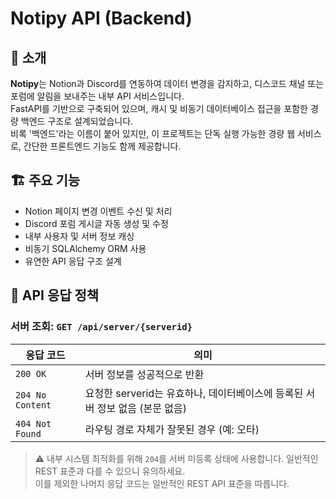 # Notipy API (Backend)

## 📌 소개

**Notipy**는 Notion과 Discord를 연동하여 데이터 변경을 감지하고, 디스코드 채널 또는 포럼에 알림을 보내주는 내부 API 서비스입니다.  
FastAPI를 기반으로 구축되어 있으며, 캐시 및 비동기 데이터베이스 접근을 포함한 경량 백엔드 구조로 설계되었습니다.   
비록 '백엔드'라는 이름이 붙어 있지만, 이 프로젝트는 단독 실행 가능한 경량 웹 서비스로, 간단한 프론트엔드 기능도 함께 제공합니다.

## 🏗️ 주요 기능

- Notion 페이지 변경 이벤트 수신 및 처리
- Discord 포럼 게시글 자동 생성 및 수정
- 내부 사용자 및 서버 정보 캐싱
- 비동기 SQLAlchemy ORM 사용
- 유연한 API 응답 구조 설계

## 🧭 API 응답 정책

### 서버 조회: `GET /api/server/{serverid}`

| 응답 코드 | 의미 |
|-----------|------|
| `200 OK` | 서버 정보를 성공적으로 반환 |
| `204 No Content` | 요청한 serverid는 유효하나, 데이터베이스에 등록된 서버 정보 없음 (본문 없음) |
| `404 Not Found` | 라우팅 경로 자체가 잘못된 경우 (예: 오타) |

> ⚠️ 내부 시스템 최적화를 위해 `204`를 서버 미등록 상태에 사용합니다. 일반적인 REST 표준과 다를 수 있으니 유의하세요.   
 이를 제외한 나머지 응답 코드는 일반적인 REST API 표준을 따릅니다.